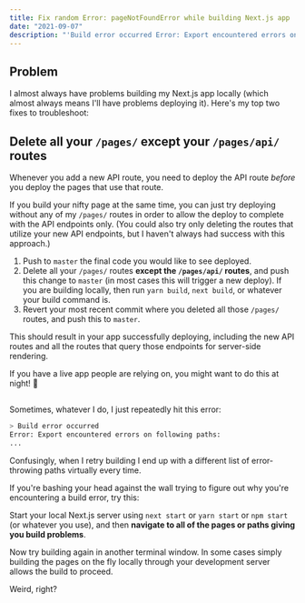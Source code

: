 ```yaml
---
title: Fix random Error: pageNotFoundError while building Next.js app
date: "2021-09-07"
description: "'Build error occurred Error: Export encountered errors on following paths' shows different list of paths every time."
---
```


## Problem

I almost always have problems building my Next.js app locally (which almost always means I'll have problems deploying it). Here's my top two fixes to troubleshoot:

## Delete all your `/pages/` except your `/pages/api/` routes

Whenever you add a new API route, you need to deploy the API route *before* you deploy the pages that use that route.

If you build your nifty page at the same time, you can just try deploying without any of my `/pages/` routes in order to allow the deploy to complete with the API endpoints only. (You could also try only deleting the routes that utilize your new API endpoints, but I haven't always had success with this approach.)

1. Push to `master` the final code you would like to see deployed.
2. Delete all your `/pages/` routes **except the `/pages/api/` routes**, and push this change to `master` (in most cases this will trigger a new deploy). If you are building locally, then run `yarn build`, `next build`, or whatever your build command is.
3. Revert your most recent commit where you deleted all those `/pages/` routes, and push this to `master`.

This should result in your app successfully deploying, including the new API routes and all the routes that query those endpoints for server-side rendering.

If you have a live app people are relying on, you might want to do this at night! 🌙

## 

Sometimes, whatever I do, I just repeatedly hit this error:

```bash
> Build error occurred
Error: Export encountered errors on following paths:
...
```

Confusingly, when I retry building I end up with a different list of error-throwing paths virtually every time.

If you're bashing your head against the wall trying to figure out why you're encountering a build error, try this:

Start your local Next.js server using `next start` or `yarn start` or `npm start` (or whatever you use), and then **navigate to all of the pages or paths giving you build problems**. 

Now try building again in another terminal window. In some cases simply building the pages on the fly locally through your development server allows the build to proceed. 

Weird, right?

